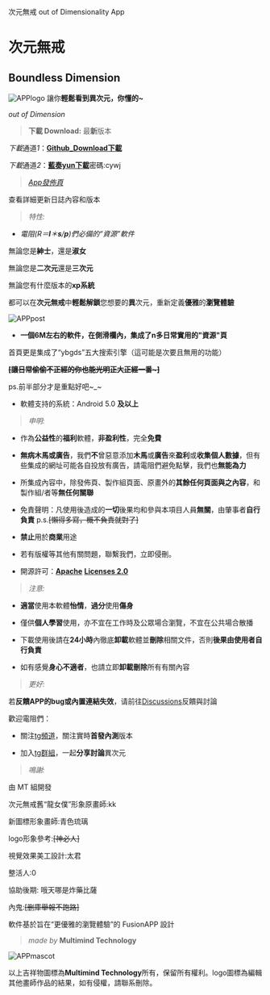 次元無戒 out of Dimensionality App
# 次元無戒
 Boundless Dimension
----

![APPlogo](https://github.com/0ingchun/dimensionality/blob/main/qxlarge-dsc-60118CD0C378DBB3EF95433B97595A56.png)
讓你**輕鬆看到異次元，你懂的~**

*out of Dimension*

> **下載 Download:** 最**新**版本

*下載*通道*1*：[**Github_Download下載**](https://github.com/0ingchun/dimensionality/releases/download/BoundlessDimension/BoundlessDimension-stable_release.apk)

*下載*通道*2*：[**藍奏yun下載**](https://wws.lanzoui.com/b026i39mb)密碼:cywj

> [*App發佈頁*](https://github.com/0ingchun/dimensionality/releases)

查看詳細更新日誌內容和版本

> *特性:*

- *電阻(R＝**l**＊**s**/**p**)們必備的“資源”軟件*

無論您是**紳士**，還是**淑女**

無論您是**二次元**還是**三次元**

無論您有什麼版本的**xp系統**

都可以在**次元無戒**中**輕鬆解鎖**您想要的**異**次元，重新定義**優雅**的**瀏覽體驗**

![APPpost](https://github.com/0ingchun/dimensionality/blob/main/S11105-235848.jpg)

- **一個6M左右的軟件，在側滑欄內，集成了n多日常實用的"資源"頁**

首頁更是集成了“ybgds”五大搜索引擎（這可能是次要且無用的功能）

**~~[讓日常偷偷不正經的你也能光明正大正經一番~]~~**

ps.前半部分才是重點好吧~_~

- 軟體支持的系統：Android 5.0 **及以上**

> *申明:*

- 作為**公益性**的**福利**軟體，**非盈利性**，完全**免費**

- **無病木馬或廣告**，我們**不**曾惡意添加**木馬**或**廣告**來**盈利**或**收集個人數據**，但有些集成的網址可能各自投放有廣告，請電阻們避免點擊，我們也**無能為力**

- 所集成內容中，除發佈頁、製作組頁面、原畫外的**其餘任何頁面與之內容**，和製作組/者等**無任何關聯**

- 免責聲明：凡使用後造成的**一切**後果均和參與本項目人員**無關**，由肇事者**自行負責** p.s.~~[懶得多寫，概不負責就對了]~~

- **禁止**用於**商業**用途

- 若有版權等其他有關問題，聯繫我們，立即侵刪。

- 開源許可：[**Apache**](http://www.apache.org/licenses/LICENSE-2.0) [**Licenses 2.0**](https://choosealicense.com/licenses/apache-2.0/)

> *注意:*

- **適當**使用本軟體**怡情**，**過分**使用**傷身**

- 僅供**個人學習**使用，亦不宜在工作時及公眾場合瀏覽，不宜在公共場合散播

- 下載使用後請在**24小時**內徹底**卸載**軟體並**刪除**相關文件，否則**後果由使用者自行負責**

- 如有感覺**身心不適者**，也請立即**卸載刪除**所有有關內容

> *更好:*

若**反饋APP的bug或內置連結失效**，请前往[Discussions](https://github.com/MTfloder/DimensionNoQuit/discussions)反饋與討論

歡迎電阻們：

- 關注[tg頻道](https://t.me/DimensionNoQuit)，關注實時**首發內測**版本

- 加入[tg群組](https://t.me/joinchat/9cLen_uKWOsyZjk1)，一起**分享討論**異次元

> *鳴謝:*

由 MT 組開發

次元無戒舊“龍女僕”形象原畫師:kk

新圖標形象畫師:青色琉璃

logo形象參考:~~[神必人]~~

視覺效果美工設計:太君

整活人:0

協助後期: 哦天哪是炸藥比薩

內鬼:~~[删庫舉報不跑路]~~

軟件基於旨在“更優雅的瀏覽體驗”的 FusionAPP 設計

> *made by* **Multimind Technology**

![APPmascot](https://github.com/0ingchun/dimensionality/blob/main/sketch1633776342197.png)

以上吉祥物圖標為**Multimind Technology**所有，保留所有權利。logo圖標為編輯其他畫師作品的結果，如有侵權，請聯系刪除。
